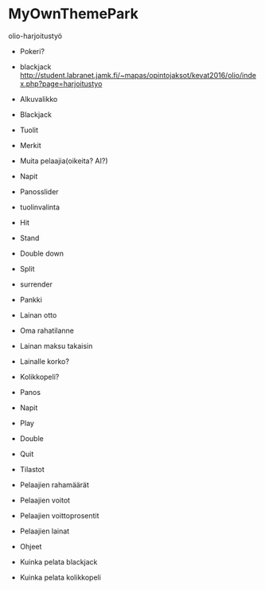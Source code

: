 # MyOwnThemePark
olio-harjoitustyö

* Pokeri?
* blackjack
http://student.labranet.jamk.fi/~mapas/opintojaksot/kevat2016/olio/index.php?page=harjoitustyo

* Alkuvalikko
 * Blackjack
  * Tuolit
  * Merkit
  * Muita pelaajia(oikeita? AI?)
  * Napit
   * Panosslider
   * tuolinvalinta
   * Hit
   * Stand
   * Double down
   * Split
   * surrender
 * Pankki
  * Lainan otto
  * Oma rahatilanne
  * Lainan maksu takaisin
  * Lainalle korko?
 * Kolikkopeli?
  * Panos
  * Napit
   * Play
   * Double
   * Quit
 * Tilastot
  * Pelaajien rahamäärät
  * Pelaajien voitot
  * Pelaajien voittoprosentit
  * Pelaajien lainat
 * Ohjeet
  * Kuinka pelata blackjack
  * Kuinka pelata kolikkopeli
